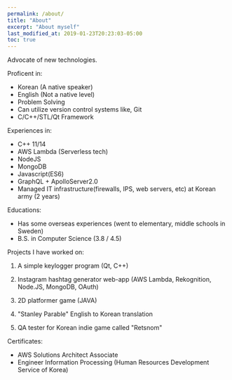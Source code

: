 ```yaml
---
permalink: /about/
title: "About"
excerpt: "About myself"
last_modified_at: 2019-01-23T20:23:03-05:00
toc: true
---
```


Advocate of new technologies.

Proficent in:
- Korean (A native speaker)
- English (Not a native level)
- Problem Solving
- Can utilize version control systems like, Git
- C/C++/STL/Qt Framework

Experiences in:
- C++ 11/14
- AWS Lambda (Serverless tech)
- NodeJS
- MongoDB
- Javascript(ES6)
- GraphQL + ApolloServer2.0
- Managed IT infrastructure(firewalls, IPS, web servers, etc) at Korean army (2 years)

Educations:
- Has some overseas experiences (went to elementary, middle schools in Sweden)
- B.S. in Computer Science (3.8 / 4.5)

Projects I have worked on:
1. A simple keylogger program (Qt, C++)

2. Instagram hashtag generator web-app (AWS Lambda, Rekognition, Node.JS, MongoDB, OAuth)

3. 2D platformer game (JAVA)

4. "Stanley Parable" English to Korean translation

5. QA tester for Korean indie game called "Retsnom"

Certificates:
- AWS Solutions Architect Associate
- Engineer Information Processing (Human Resources Development Service of Korea)